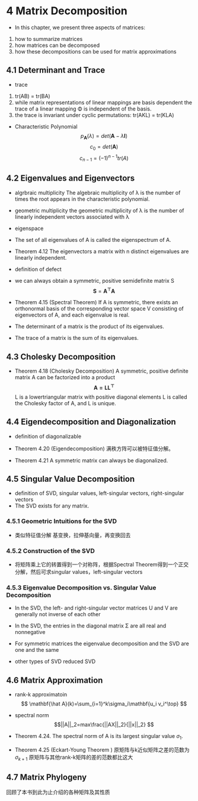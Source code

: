 # 4 Matrix Decomposition
- In this chapter, we present three aspects of matrices:
1. how to summarize matrices
2. how matrices can be decomposed
3. how these decompositions can be used for matrix approximations

## 4.1 Determinant and Trace
- trace
1. tr(AB) = tr(BA)
2. while matrix representations of linear mappings are basis dependent the trace of a linear mapping Φ is independent of the basis.
3. the trace is invariant under cyclic permutations: tr(AKL) = tr(KLA)

- Characteristic Polynomial
$$p_\mathbf A(λ)= det(\mathbf A − λ\mathbf I)$$
$$c_0=det(\mathbf A)$$
$$c_{n-1}=(-1)^{n-1}tr(A)$$
## 4.2 Eigenvalues and Eigenvectors
- algrbraic multiplicity
The algebraic multiplicity of λ is the number of times the root appears in the characteristic polynomial.

- geometric multiplicity
the geometric multiplicity of λ is the number of linearly independent vectors associated with λ

- eigenspace

- The set of all eigenvalues of A is called the eigenspectrum of A.

- Theorem 4.12
The eigenvectors a matrix with n distinct eigenvalues are linearly independent.

- definition of defect

- we can always obtain a symmetric, positive semidefinite matrix S
$$\mathbf S=\mathbf{A^\top A}$$
- Theorem 4.15 (Spectral Theorem)
If A is symmetric, there exists an orthonormal basis of the corresponding vector space V consisting of eigenvectors of A, and each eigenvalue is real.

- The determinant of a matrix is the product of its eigenvalues.
- The trace of a matrix is the sum of its eigenvalues.

## 4.3 Cholesky Decomposition
- Theorem 4.18 (Cholesky Decomposition)
A symmetric, positive definite matrix A can be factorized into a product
$$ \mathbf {A=LL^\top} $$
L is a lowertriangular matrix with positive diagonal elements
L is called the Cholesky factor of A, and L is unique.

## 4.4 Eigendecomposition and Diagonalization
- definition of diagonalizable

- Theorem 4.20 (Eigendecomposition)
满秩方阵可以被特征值分解。

- Theorem 4.21
A symmetric matrix can always be diagonalized.

## 4.5 Singular Value Decomposition
- definition of SVD, singular values, left-singular vectors, right-singular vectors
- The SVD exists for any matrix.

### 4.5.1 Geometric Intuitions for the SVD
- 类似特征值分解
基变换，拉伸基向量，再变换回去

### 4.5.2 Construction of the SVD
- 将矩阵乘上它的转置得到一个对称阵，根据Spectral Theorem得到一个正交分解，然后可求singular values，left-singular vectors

### 4.5.3 Eigenvalue Decomposition vs. Singular Value Decomposition
- In the SVD, the left- and right-singular vector matrices U and V are generally not inverse of each other
- In the SVD, the entries in the diagonal matrix Σ are all real and nonnegative
- For symmetric matrices the eigenvalue decomposition and the SVD are one and the same

- other types of SVD
reduced SVD

## 4.6 Matrix Approximation
- rank-k approximatoin
$$ \mathbf{\hat A}(k)=\sum_{i=1}^k\sigma_i\mathbf{u_i v_i^\top} $$
- spectral norm
$$||A||_2=max\frac{||AX||_2}{||x||_2} $$
- Theorem 4.24. 
The spectral norm of A is its largest singular value $\sigma_1$.

- Theorem 4.25 (Eckart-Young Theorem )
原矩阵与k近似矩阵之差的范数为$\sigma_{k+1}$
原矩阵与其他rank-k矩阵的差的范数都比这大

## 4.7 Matrix Phylogeny
回顾了本书到此为止介绍的各种矩阵及其性质
